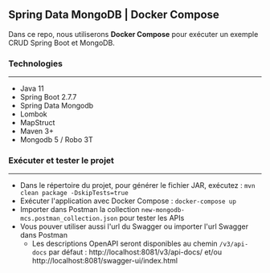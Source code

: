 ## Spring Data MongoDB | Docker Compose
Dans ce repo, nous utiliserons **Docker Compose** pour exécuter un exemple CRUD Spring Boot et MongoDB.

### Technologies
---
- Java 11
- Spring Boot 2.7.7
- Spring Data Mongodb
- Lombok
- MapStruct
- Maven 3+
- Mongodb 5 / Robo 3T

### Exécuter et tester le projet
---
- Dans le répertoire du projet, pour générer le fichier JAR, exécutez : `mvn clean package -DskipTests=true`
- Exécuter l'application avec Docker Compose : `docker-compose up`
- Importer dans Postman la collection `new-mongodb-mcs.postman_collection.json` pour tester les APIs
- Vous pouver utiliser aussi l'url du Swagger ou importer l'url Swagger dans Postman
  - Les descriptions OpenAPI seront disponibles au chemin `/v3/api-docs` par défaut : http://localhost:8081/v3/api-docs/ et/ou http://localhost:8081/swagger-ui/index.html
